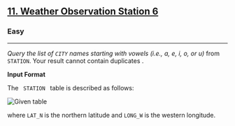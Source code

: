 <!-- Question Link -->
<h2>
 <a href="https://www.hackerrank.com/challenges/weather-observation-station-6/">11. Weather Observation Station 6

 </a>
</h2>

<!-- Difficulty -->
<h3>Easy</h3>
<!-- separator -->
<hr>

<!-- Description -->
<div>
 <p> 
  <em> Query the list of <code>CITY</code> names starting with vowels (i.e., a, e, i, o, or u) </em> from <code>STATION</code>. Your result cannot contain duplicates .

**Input Format**

The <code> STATION </code> table is described as follows:

 </p>
<!--Given (Input)  -->

![Given table](https://s3.amazonaws.com/hr-challenge-images/9336/1449345840-5f0a551030-Station.jpg)

<!-- condition (Assumption) -->
<p>where <code>LAT_N</code> is the northern latitude and <code>LONG_W</code> is the western longitude.</p>

<!-- Output  -->
</div>
